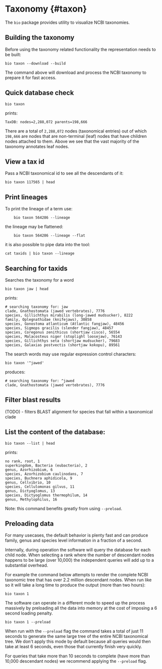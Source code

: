 # Taxonomy {#taxon}

The `bio` package provides utility to visualize NCBI taxonomies.

## Building the taxonomy

Before using the taxonomy related functionality the representation needs to be built:

    bio taxon --download --build

The command above will download and process the NCBI taxonomy to prepare it for fast access.

## Quick database check

    bio taxon
    
prints:

    TaxDB: nodes=2,288,072 parents=198,666

There are a total of `2,288,072` nodes (taxonomical entries) out of which `198,666` are nodes that are non-terminal (leaf) nodes that have
children nodes attached to them. Above we see that the vast majority of the taxonomy annotates leaf nodes.

## View a tax id

Pass a NCBI taxonomical id to see all the descendants of it:

```{bash, comment=NA}
bio taxon 117565 | head
```

## Print lineages

To print the lineage of a term use:

```{bash, comment=NA}
    bio taxon 564286 --lineage
```

the lineage may be flattened:

```{bash, comment=NA}
    bio taxon 564286 --lineage --flat
```

it is also possible to pipe data into the tool:

    cat taxids | bio taxon --lineage 
    
## Searching for taxids

Searches the taxonomy for a word

    bio taxon jaw | head

prints:

    # searching taxonomy for: jaw
    clade, Gnathostomata (jawed vertebrates), 7776
    species, Gillichthys mirabilis (long-jawed mudsucker), 8222
    family, Oplegnathidae (knifejaws), 30858
    species, Gonostoma atlanticum (Atlantic fangjaw), 48456
    species, Sigmops gracilis (slender fangjaw), 48457
    species, Coregonus zenithicus (shortjaw cisco), 56554
    species, Malacosteus niger (stoplight loosejaw), 76143
    species, Gillichthys seta (shortjaw mudsucker), 79683
    species, Galaxias postvectis (shortjaw kokopu), 89561

The search words may use regular expression control characters:

    bio taxon '^jawed'

produces:

    # searching taxonomy for: ^jawed
    clade, Gnathostomata (jawed vertebrates), 7776

## Filter blast results

(TODO) - filters BLAST alignment for species that fall within a taxonomical clade

## List the content of the database:

    bio taxon --list | head
    
prints:

    no rank, root, 1
    superkingdom, Bacteria (eubacteria), 2
    genus, Azorhizobium, 6
    species, Azorhizobium caulinodans, 7
    species, Buchnera aphidicola, 9
    genus, Cellvibrio, 10
    species, Cellulomonas gilvus, 11
    genus, Dictyoglomus, 13
    species, Dictyoglomus thermophilum, 14
    genus, Methylophilus, 16

Note: this command benefits greatly from using `--preload`.

## Preloading data

For many usecases,  the default behavior is plenty fast and can produce family, genus and species level information in a fraction of a second.

Internally, during operation the software will query the database for each child node. When selecting a rank where the number of descendant nodes happens to be large (over 10,000) the independent queries will  add up to a substantial overhead.

For example the command below attempts to render the complete NCBI taxonomic tree that has over 2.2 million descendant nodes. When run like so it will take a long time to produce the output (more than two hours):

    bio taxon 1 

The software can operate in a different mode to speed up the process massively by preloading all the data into memory at the cost of imposing a 6 second loading penalty.

    bio taxon 1 --preload
    
When run with the `--preload` flag the command takes a total of just 11 seconds to generate the same large tree of the entire NCBI taxonomical tree. We don't apply this mode by default because all queries would then take at least 6 seconds, even those that currently finish very quickly.

For queries that take more than 10 seconds to complete (have more than 10,000 descendant nodes) we recommend applying the `--preload` flag.

 